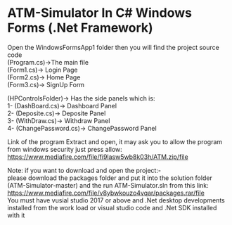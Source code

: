 # ATM-Simulator In C# Windows Forms (.Net Framework)
Open the WindowsFormsApp1 folder then you will find the project source code  
(Program.cs)->The main file  
(Form1.cs)-> Login Page  
(Form2.cs)-> Home Page  
(Form3.cs)-> SignUp Form  
  
(HPControlsFolder)-> Has the side panels which is:  
1- (DashBoard.cs)-> Dashboard Panel  
2- (Deposite.cs)-> Deposite Panel  
3- (WithDraw.cs)-> Withdraw Panel  
4- (ChangePassword.cs)-> ChangePassword Panel  
  
Link of the program Extract and open, it may ask you to allow the program from windows security just press allow: https://www.mediafire.com/file/fi9lasw5wb8k03h/ATM.zip/file  

Note: if you want to download and open the project:-  
please download the packages folder and put it into the solution folder (ATM-Simulator-master) and the run ATM-Simulator.sln from this link:  https://www.mediafire.com/file/v8ybwkouzo4vqar/packages.rar/file  
You must have vusial studio 2017 or above and .Net desktop developments installed from the work load or visual studio code and .Net SDK installed with it 
